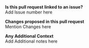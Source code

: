**Is this pull request linked to an issue?**    
Add Issue number here

**Changes proposed in this pull request**   
Mention Changes here

**Any Additional Context**    
Add Additional notes here
